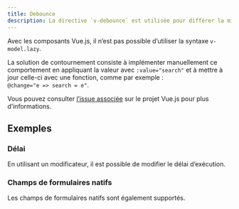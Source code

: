 ```yaml
---
title: Debounce
description: La directive `v-debounce` est utilisée pour différer la mise à jour d’un `v-model` sur un champ de formulaire.
---
```


<doc-tabs>

<doc-tab-item label="Utilisation">

<doc-example file="debounce/usage"></doc-example>

<doc-alert type="info">

Avec les composants Vue.js, il n’est pas possible d’utiliser la syntaxe `v-model.lazy`.

La solution de contournement consiste à implémenter manuellement ce comportement en appliquant la valeur avec `:value="search"` et à mettre à jour celle-ci avec une fonction, comme par exemple :<br>
`@change="e => search = e"`.

Vous pouvez consulter [l’issue associée](https://github.com/vuejs/vue/issues/6914) sur le projet Vue.js pour plus d’informations.

</doc-alert>

## Exemples

### Délai

En utilisant un modificateur, il est possible de modifier le délai d’exécution.

<doc-example file="debounce/arg"></doc-example>

### Champs de formulaires natifs

Les champs de formulaires natifs sont également supportés.

<doc-example file="debounce/native"></doc-example>

</doc-tab-item>

<doc-tab-item label="API">
<doc-api name="debounce"></doc-api>
</doc-tab-item>

</doc-tabs>
